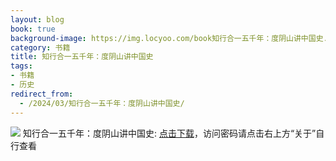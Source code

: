 ```yaml
---
layout: blog
book: true
background-image: https://img.locyoo.com/book知行合一五千年：度阴山讲中国史.jpg
category: 书籍
title: 知行合一五千年：度阴山讲中国史
tags:
- 书籍
- 历史
redirect_from:
  - /2024/03/知行合一五千年：度阴山讲中国史/
---
```

![](https://img.locyoo.com/book知行合一五千年：度阴山讲中国史.jpg)
知行合一五千年：度阴山讲中国史: <a name = "ref1" href="https://url18.ctfile.com/f/50983618-1055288569-bebf33?p=3619">点击下载</a>，访问密码请点击右上方“关于”自行查看